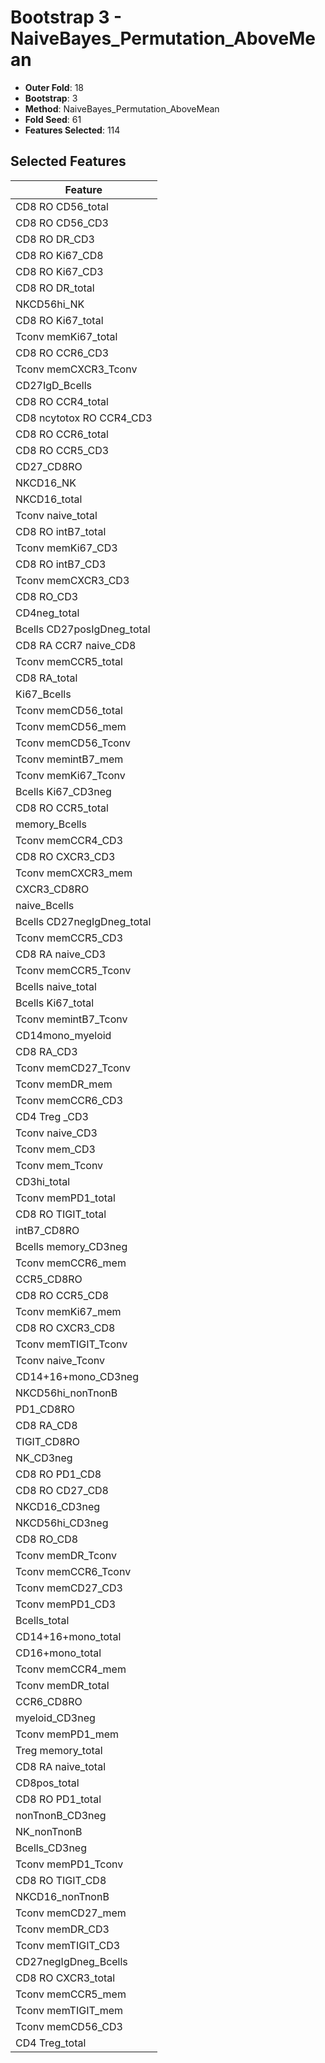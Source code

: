 # Bootstrap 3 - NaiveBayes_Permutation_AboveMean

- **Outer Fold**: 18
- **Bootstrap**: 3
- **Method**: NaiveBayes_Permutation_AboveMean
- **Fold Seed**: 61
- **Features Selected**: 114

## Selected Features

| Feature |
|---------|
| CD8 RO CD56_total |
| CD8 RO CD56_CD3 |
| CD8 RO DR_CD3 |
| CD8 RO Ki67_CD8 |
| CD8  RO Ki67_CD3 |
| CD8 RO DR_total |
| NKCD56hi_NK |
| CD8 RO Ki67_total |
| Tconv memKi67_total |
| CD8 RO CCR6_CD3 |
| Tconv memCXCR3_Tconv |
| CD27IgD_Bcells |
| CD8 RO CCR4_total |
| CD8 ncytotox RO CCR4_CD3 |
| CD8 RO CCR6_total |
| CD8 RO CCR5_CD3 |
| CD27_CD8RO |
| NKCD16_NK |
| NKCD16_total |
| Tconv naive_total |
| CD8 RO intB7_total |
| Tconv memKi67_CD3 |
| CD8 RO intB7_CD3 |
| Tconv memCXCR3_CD3 |
| CD8 RO_CD3 |
| CD4neg_total |
| Bcells CD27posIgDneg_total |
| CD8 RA CCR7 naive_CD8 |
| Tconv memCCR5_total |
| CD8 RA_total |
| Ki67_Bcells |
| Tconv memCD56_total |
| Tconv memCD56_mem |
| Tconv memCD56_Tconv |
| Tconv memintB7_mem |
| Tconv memKi67_Tconv |
| Bcells Ki67_CD3neg |
| CD8 RO CCR5_total |
| memory_Bcells |
| Tconv memCCR4_CD3 |
| CD8 RO CXCR3_CD3 |
| Tconv memCXCR3_mem |
| CXCR3_CD8RO |
| naive_Bcells |
| Bcells CD27negIgDneg_total |
| Tconv memCCR5_CD3 |
| CD8 RA naive_CD3 |
| Tconv memCCR5_Tconv |
| Bcells naive_total |
| Bcells Ki67_total |
| Tconv memintB7_Tconv |
| CD14mono_myeloid |
| CD8 RA_CD3 |
| Tconv memCD27_Tconv |
| Tconv memDR_mem |
| Tconv memCCR6_CD3 |
| CD4 Treg _CD3 |
| Tconv naive_CD3 |
| Tconv mem_CD3 |
| Tconv mem_Tconv |
| CD3hi_total |
| Tconv memPD1_total |
| CD8 RO TIGIT_total |
| intB7_CD8RO |
| Bcells memory_CD3neg |
| Tconv memCCR6_mem |
| CCR5_CD8RO |
| CD8 RO CCR5_CD8 |
| Tconv memKi67_mem |
| CD8 RO CXCR3_CD8 |
| Tconv memTIGIT_Tconv |
| Tconv naive_Tconv |
| CD14+16+mono_CD3neg |
| NKCD56hi_nonTnonB |
| PD1_CD8RO |
| CD8 RA_CD8 |
| TIGIT_CD8RO |
| NK_CD3neg |
| CD8 RO PD1_CD8 |
| CD8 RO CD27_CD8 |
| NKCD16_CD3neg |
| NKCD56hi_CD3neg |
| CD8 RO_CD8 |
| Tconv memDR_Tconv |
| Tconv memCCR6_Tconv |
| Tconv memCD27_CD3 |
| Tconv memPD1_CD3 |
| Bcells_total |
| CD14+16+mono_total |
| CD16+mono_total |
| Tconv memCCR4_mem |
| Tconv memDR_total |
| CCR6_CD8RO |
| myeloid_CD3neg |
| Tconv memPD1_mem |
| Treg memory_total |
| CD8 RA naive_total |
| CD8pos_total |
| CD8 RO PD1_total |
| nonTnonB_CD3neg |
| NK_nonTnonB |
| Bcells_CD3neg |
| Tconv memPD1_Tconv |
| CD8 RO TIGIT_CD8 |
| NKCD16_nonTnonB |
| Tconv memCD27_mem |
| Tconv memDR_CD3 |
| Tconv memTIGIT_CD3 |
| CD27negIgDneg_Bcells |
| CD8 RO CXCR3_total |
| Tconv memCCR5_mem |
| Tconv memTIGIT_mem |
| Tconv memCD56_CD3 |
| CD4 Treg_total |
